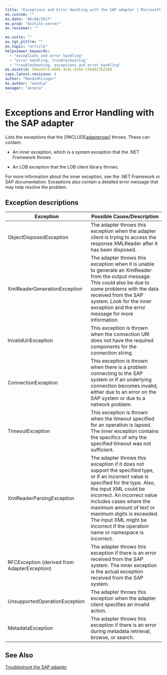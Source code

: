 ```yaml
---
title: "Exceptions and Error Handling with the SAP adapter | Microsoft Docs"
ms.custom: ""
ms.date: "06/08/2017"
ms.prod: "biztalk-server"
ms.reviewer: ""

ms.suite: ""
ms.tgt_pltfrm: ""
ms.topic: "article"
helpviewer_keywords: 
  - "exceptions and error handling"
  - "error handling, troubleshooting"
  - "troubleshooting, exceptions and error handling"
ms.assetid: 598a25c5-6905-4c0c-835b-159d827b2269
caps.latest.revision: 6
author: "MandiOhlinger"
ms.author: "mandia"
manager: "anneta"
---
```

# Exceptions and Error Handling with the SAP adapter
Lists the exceptions that the [!INCLUDE[adaptersap](../../includes/adaptersap-md.md)] throws. These can contain:  
  
-   An inner exception, which is a system exception that the .NET Framework throws  
  
-   An LOB exception that the LOB client library throws.  
  
 For more information about the inner exception, see the .NET Framework or SAP documentation. Exceptions also contain a detailed error message that may help resolve the problem.  

## Exception descriptions  
|Exception|Possible Cause/Description|  
|---------------|---------------------------------|  
|ObjectDisposedException|The adapter throws this exception when the adapter client is trying to access the response XMLReader after it has been disposed.|  
|XmlReaderGenerationException|The adapter throws this exception when it is unable to generate an XmlReader from the output message. This could also be due to some problems with the data received from the SAP system. Look for the inner exception and the error message for more information.|  
|InvalidUriException|This exception is thrown when the connection URI does not have the required components for the connection string.|  
|ConnectionException|This exception is thrown when there is a problem connecting to the SAP system or if an underlying connection becomes invalid, either due to an error on the SAP system or due to a network problem.|  
|TimeoutException|This exception is thrown when the timeout specified for an operation is lapsed. The inner exception contains the specifics of why the specified timeout was not sufficient.|  
|XmlReaderParsingException|The adapter throws this exception if it does not support the specified type, or if an incorrect value is specified for the type. Also, the input XML could be incorrect. An incorrect value includes cases where the maximum amount of text or maximum digits is exceeded. The input XML might be incorrect if the operation name or namespace is incorrect.|  
|RFCException (derived from AdapterException)|The adapter throws this exception if there is an error received from the SAP system. The inner exception is the actual exception received from the SAP system.|  
|UnsupportedOperationException|The adapter throws this exception when the adapter client specifies an invalid action.|  
|MetadataException|The adapter throws this exception if there is an error during metadata retrieval, browse, or search.|  
  
## See Also  
[Troubleshoot the SAP adapter](../../adapters-and-accelerators/adapter-sap/troubleshoot-the-sap-adapter.md)